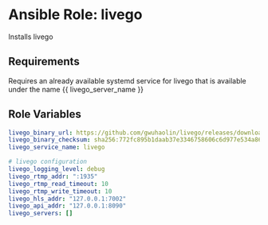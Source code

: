 Ansible Role: livego
====================

Installs livego

Requirements
------------

Requires an already available systemd service for livego that is available
under the name {{ livego_server_name }}

Role Variables
--------------

```yaml
livego_binary_url: https://github.com/gwuhaolin/livego/releases/download/0.0.11/livego_0.0.11_linux_amd64.tar.gz
livego_binary_checksum: sha256:772fc895b1daab37e3346758606c6d977e534a86d73d27dfb2456303f0f782cb
livego_service_name: livego

# livego configuration
livego_logging_level: debug
livego_rtmp_addr: ":1935"
livego_rtmp_read_timeout: 10
livego_rtmp_write_timeout: 10
livego_hls_addr: "127.0.0.1:7002"
livego_api_addr: "127.0.0.1:8090"
livego_servers: []
```
